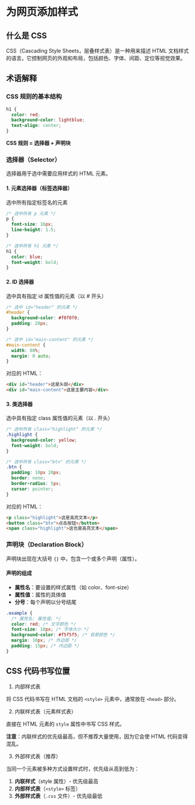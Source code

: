 # 为网页添加样式

## 什么是 CSS

CSS（Cascading Style Sheets，层叠样式表）是一种用来描述 HTML 文档样式的语言。它控制网页的外观和布局，包括颜色、字体、间距、定位等视觉效果。

## 术语解释

### CSS 规则的基本结构

```css
h1 {
  color: red;
  background-color: lightblue;
  text-align: center;
}
```

**CSS 规则 = 选择器 + 声明块**

### 选择器（Selector）

选择器用于选中需要应用样式的 HTML 元素。

#### 1. 元素选择器（标签选择器）

选中所有指定标签名的元素

```css
/* 选中所有 p 元素 */
p {
  font-size: 16px;
  line-height: 1.5;
}

/* 选中所有 h1 元素 */
h1 {
  color: blue;
  font-weight: bold;
}
```

#### 2. ID 选择器

选中具有指定 id 属性值的元素（以 # 开头）

```css
/* 选中 id="header" 的元素 */
#header {
  background-color: #f0f0f0;
  padding: 20px;
}

/* 选中 id="main-content" 的元素 */
#main-content {
  width: 80%;
  margin: 0 auto;
}
```

对应的 HTML：

```html
<div id="header">这是头部</div>
<div id="main-content">这是主要内容</div>
```

#### 3. 类选择器

选中具有指定 class 属性值的元素（以 . 开头）

```css
/* 选中所有 class="highlight" 的元素 */
.highlight {
  background-color: yellow;
  font-weight: bold;
}

/* 选中所有 class="btn" 的元素 */
.btn {
  padding: 10px 20px;
  border: none;
  border-radius: 5px;
  cursor: pointer;
}
```

对应的 HTML：

```html
<p class="highlight">这是高亮文本</p>
<button class="btn">点击按钮</button>
<span class="highlight">这也是高亮文本</span>
```

### 声明块（Declaration Block）

声明块出现在大括号 `{}` 中，包含一个或多个声明（属性）。

#### 声明的组成

- **属性名**：要设置的样式属性（如 color、font-size）
- **属性值**：属性的具体值
- **分号**：每个声明以分号结尾

```css
.example {
  /* 属性名: 属性值; */
  color: red; /* 文字颜色 */
  font-size: 18px; /* 字体大小 */
  background-color: #f5f5f5; /* 背景颜色 */
  margin: 10px; /* 外边距 */
  padding: 15px; /* 内边距 */
}
```

## CSS 代码书写位置

1. 内部样式表

将 CSS 代码书写在 HTML 文档的 `<style>` 元素中，通常放在 `<head>` 部分。

2.  内联样式表（元素样式表）

直接在 HTML 元素的 `style` 属性中书写 CSS 样式。

**注意**：内联样式的优先级最高，但不推荐大量使用，因为它会使 HTML 代码变得混乱。

3.  外部样式表（推荐）

当同一个元素被多种方式设置样式时，优先级从高到低为：

1. **内联样式**（style 属性）- 优先级最高
2. **内部样式表**（`<style>` 标签）
3. **外部样式表**（`.css` 文件）- 优先级最低
